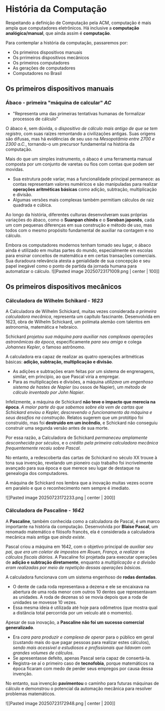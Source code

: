 # História da Computação

Respeitando a definição de Computação pela ACM, computação é mais ampla que computadores eletrônicos. Há inclusive a **computação analógica/manual**, que ainda assim é **computação**.

Para contemplar a história da computação, passaremos por:
- Os primeiros dispositivos manuais 
- Os prrimeiros dispositivos mecânicos
- Os primeiros computadores
- As gerações de computadores
- Computadores no Brasil

## Os primeiros dispositivos manuais

### Ábaco - primeira "máquina de calcular" *AC*

- "Representa uma das primeiras tentativas humanas de formalizar processos de cálculo"

O ábaco é, sem dúvida, o *dispositivo de cálculo mais antigo de que se tem registro*, com suas raízes remontando a civilizações antigas. 
Suas origens são difusas, mas há evidências de seu uso na *Mesopotâmia entre 2700 e 2300 a.C.*, tornando-o um precursor fundamental na história da computação.

Mais do que um simples instrumento, o ábaco é uma ferramenta manual composta por um conjunto de varetas ou fios com contas que podem ser movidas.
- Sua estrutura pode variar, mas a funcionalidade principal permanece: as contas representam valores numéricos e são manipuladas para realizar **operações aritméticas básicas** como adição, subtração, multiplicação e divisão.
- Algumas versões mais complexas também permitiam cálculos de raiz quadrada e cúbica.

Ao longo da história, diferentes culturas desenvolveram suas próprias variações do ábaco, como o **Suanpan chinês** e o **Soroban japonês**, cada um com pequenas diferenças em sua construção e método de uso, mas todos com o mesmo propósito fundamental de auxiliar na contagem e no cálculo.

Embora os computadores modernos tenham tomado seu lugar, o ábaco ainda é utilizado em muitas partes do mundo, especialmente em escolas para ensinar conceitos de matemática e em certas transações comerciais. Sua duradoura relevância atesta a genialidade de sua concepção e seu papel inegável como o ponto de partida da jornada humana para automatizar o cálculo.
![[Pasted image 20250723171009.png | center | 100]]

## Os primeiros dispositivos mecânicos

### Cálculadora de Wilhelm Schikard - *1623*

A Calculadora de Wilhelm Schickard, muitas vezes considerada *a primeira calculadora mecânica*, representa um capítulo fascinante. 
Desenvolvida em 1623, obra de Wilhelm Schickard, um polímata alemão com talentos em astronomia, matemática e hebraico.

Schickard *projetou sua máquina para auxiliar nas complexas operações astronômicas da época*, especificamente *para seu amigo* e colega *Johannes Kepler*, o famoso astrônomo.

A calculadora era capaz de realizar as quatro operações aritméticas básicas: **adição, subtração, multiplicação e divisão**. 
- As adições e subtrações eram feitas por um sistema de engrenagens, similar, em princípio, ao que Pascal viria a empregar.
- Para as multiplicações e divisões, a máquina *utilizava um engenhoso sistema de hastes de Napier* (ou ossos de Napier), um *método de cálculo inventado por John Napier*.

Infelizmente, a máquina de Schickard **não teve o impacto que merecia na época**. *A maior parte do que sabemos sobre ela vem de cartas que Schickard enviou a Kepler, descrevendo o funcionamento da máquina e seus desafios na construção*.
Relatos sugerem que um protótipo foi construído, mas foi **destruído em um incêndio**, e Schickard não conseguiu construir uma segunda versão antes de sua morte.

Por essa razão, a Calculadora de Schickard *permaneceu amplamente desconhecida por séculos*, e o *crédito pela primeira calculadora mecânica frequentemente recaiu sobre Pascal*.

No entanto, a redescoberta das cartas de Schickard no século XX trouxe à tona sua invenção, revelando um pioneiro cujo trabalho foi incrivelmente avançado para sua época e que merece seu lugar de destaque na genealogia dos computadores. 

A máquina de Schickard nos lembra que a inovação muitas vezes ocorre em paralelo e que o reconhecimento nem sempre é imediato.

![[Pasted image 20250723172233.png | center | 200]]


### Cálculadora de Pascaline - *1642*

A **Pascaline**, também conhecida como a calculadora de Pascal, é um marco importante na história da computação. Desenvolvida por **Blaise Pascal**, um renomado matemático e filósofo francês, ela é considerada a calculadora mecânica mais antiga que *ainda existe*.

Pascal criou a máquina em 1642, com o objetivo principal de *auxiliar seu pai, que era um coletor de impostos em Rouen, França, a realizar os cálculos fiscais diários*. A Pascaline foi projetada para executar operações de **adição e subtração diretamente**, enquanto a *multiplicação e a divisão eram realizadas por meio de repetição dessas operações básicas*.

A calculadora funcionava com um sistema engenhoso de **rodas dentadas**.
- O dente de cada roda representava a dezena e ele se encaixava na abertura de uma roda menor com outros 10 dentes que representavam as unidades. A roda de dezenas só se movia depois que a roda de unidades se movesse 10 vezes.
- Essa mesma ideia é utilizada até hoje para odômetros (que mostra qual a distância total percorrida por um veículo até o momento).

Apesar de sua inovação, a **Pascaline não foi um sucesso comercial generalizado**. 
- Era *cara para produzir e complexa de operar* para o público em geral (custando mais do que pagar pessoas para realizar estes cálculos), *sendo mais acessível a estudiosos e profissionais que lidavam com grandes volumes de cálculos*. 
- Se apresentasse defeito, apenas Pascal seria capaz de consertá-la.
- Registra-se aí o primeiro caso de **tecnofobia**, porque matemáticos na época ficaram com medo de perder seus empregos por causa dessa invenção.



No entanto, sua invenção **pavimentou** o caminho para futuras máquinas de cálculo e demonstrou o potencial da automação mecânica para resolver problemas matemáticos.

![[Pasted image 20250723172948.png | center | 200]]
